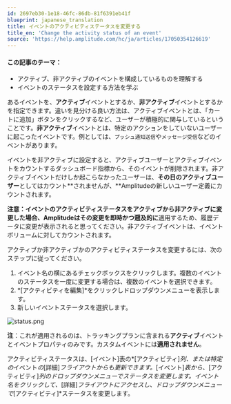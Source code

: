 ```yaml
---
id: 2697eb30-1e18-46fc-86db-81f6391eb41f
blueprint: japanese_translation
title: イベントのアクティビティステータスを変更する
title_en: 'Change the activity status of an event'
source: 'https://help.amplitude.com/hc/ja/articles/17050354126619'
---
```

#### この記事のテーマ：

* アクティブ、非アクティブのイベントを構成しているものを理解する
* イベントのステータスを設定する方法を学ぶ

あるイベントを、**アクティブ**イベントとするか、**非アクティブ**イベントとするかを指定できます。違いを見分ける良い方法は、アクティブイベントとは、「カートに追加」ボタンをクリックするなど、ユーザーが積極的に関与しているということです。**非アクティブ**イベントとは、特定のアクションをしていないユーザーに起こったイベントです。例としては、`プッシュ通知送信`や`メッセージ受信`などのイベントがあります。

イベントを非アクティブに設定すると、アクティブユーザーとアクティブイベントをカウントするダッシュボード指標から、そのイベントが削除されます。非アクティブイベントだけしか起こらなかったユーザーは、**その日のアクティブユーザー**としてはカウント**されませんが、**Amplitudeの新しいユーザー定義にカウントされます。

**注意：**イベントのアクティビティステータスをアクティブから非アクティブに変更した場合、Amplitudeはその変更を**即時かつ遡及的に**適用するため、履歴データに変更が表示されると思ってください。非アクティブイベントは、イベントボリュームに対してカウントされます。

アクティブか非アクティブかのアクティビティステータスを変更するには、次のステップに従ってください。

1. イベント名の横にあるチェックボックスをクリックします。複数のイベントのステータスを一度に変更する場合は、複数のイベントを選択できます。
2. *[アクティビティを編集]*をクリックしドロップダウンメニューを表示します。
3. 新しいイベントステータスを選択します。

![status.png](/docs/output/img/jp/status-png.png)

**注**：これが適用されるのは、トラッキングプランに含まれる**アクティブ**イベントとイベントプロパティのみです。カスタムイベントには**適用されません**。

アクティビティステータスは、[イベント]表の*[アクティビティ]*列、または特定の*イベント*の*[詳細]*フライアウトからも更新できます。*[イベント]*表から、*[アクティビティ]*列のドロップダウンメニューでステータスを変更します。イベント名をクリックして、*[詳細]*フライアウトにアクセスし、ドロップダウンメニューで*[アクティビティ]*ステータスを変更します。
